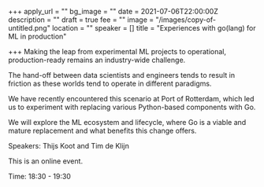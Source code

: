 +++
apply_url = ""
bg_image = ""
date = 2021-07-06T22:00:00Z
description = ""
draft = true
fee = ""
image = "/images/copy-of-untitled.png"
location = ""
speaker = []
title = "Experiences with go(lang) for ML in production"

+++
Making the leap from experimental ML projects to operational, production-ready remains an industry-wide challenge.

The hand-off between data scientists and engineers tends to result in friction as these worlds tend to operate in different paradigms.

We have recently encountered this scenario at Port of Rotterdam, which led us to experiment with replacing various Python-based components with Go.

We will explore the ML ecosystem and lifecycle, where Go is a viable and mature replacement and what benefits this change offers.

Speakers: Thijs Koot and Tim de Klijn

This is an online event.

Time: 18:30 - 19:30